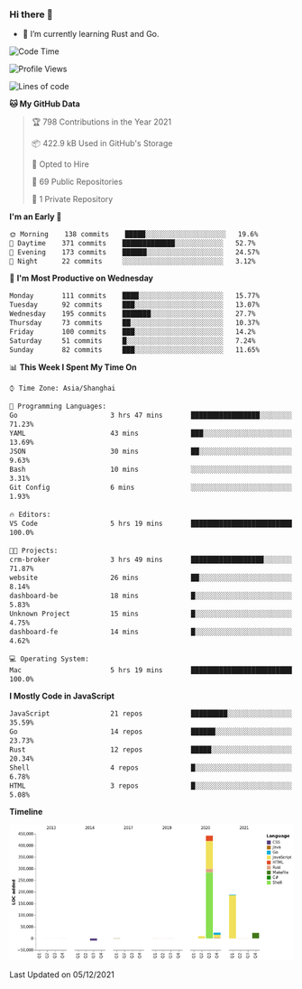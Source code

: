 ### Hi there 👋

- 🌱 I’m currently learning Rust and Go.

<!--START_SECTION:waka-->
![Code Time](http://img.shields.io/badge/Code%20Time-7%20hrs%2040%20mins-blue)

![Profile Views](http://img.shields.io/badge/Profile%20Views-47-blue)

![Lines of code](https://img.shields.io/badge/From%20Hello%20World%20I%27ve%20Written-683214%20lines%20of%20code-blue)

**🐱 My GitHub Data** 

> 🏆 798 Contributions in the Year 2021
 > 
> 📦 422.9 kB Used in GitHub's Storage 
 > 
> 💼 Opted to Hire
 > 
> 📜 69 Public Repositories 
 > 
> 🔑 1 Private Repository 
 > 
**I'm an Early 🐤** 

```text
🌞 Morning    138 commits    █████░░░░░░░░░░░░░░░░░░░░   19.6% 
🌆 Daytime    371 commits    █████████████░░░░░░░░░░░░   52.7% 
🌃 Evening    173 commits    ██████░░░░░░░░░░░░░░░░░░░   24.57% 
🌙 Night      22 commits     ░░░░░░░░░░░░░░░░░░░░░░░░░   3.12%

```
📅 **I'm Most Productive on Wednesday** 

```text
Monday       111 commits    ████░░░░░░░░░░░░░░░░░░░░░   15.77% 
Tuesday      92 commits     ███░░░░░░░░░░░░░░░░░░░░░░   13.07% 
Wednesday    195 commits    ███████░░░░░░░░░░░░░░░░░░   27.7% 
Thursday     73 commits     ██░░░░░░░░░░░░░░░░░░░░░░░   10.37% 
Friday       100 commits    ███░░░░░░░░░░░░░░░░░░░░░░   14.2% 
Saturday     51 commits     █░░░░░░░░░░░░░░░░░░░░░░░░   7.24% 
Sunday       82 commits     ███░░░░░░░░░░░░░░░░░░░░░░   11.65%

```


📊 **This Week I Spent My Time On** 

```text
⌚︎ Time Zone: Asia/Shanghai

💬 Programming Languages: 
Go                       3 hrs 47 mins       █████████████████░░░░░░░░   71.23% 
YAML                     43 mins             ███░░░░░░░░░░░░░░░░░░░░░░   13.69% 
JSON                     30 mins             ██░░░░░░░░░░░░░░░░░░░░░░░   9.63% 
Bash                     10 mins             ░░░░░░░░░░░░░░░░░░░░░░░░░   3.31% 
Git Config               6 mins              ░░░░░░░░░░░░░░░░░░░░░░░░░   1.93%

🔥 Editors: 
VS Code                  5 hrs 19 mins       █████████████████████████   100.0%

🐱‍💻 Projects: 
crm-broker               3 hrs 49 mins       ██████████████████░░░░░░░   71.87% 
website                  26 mins             ██░░░░░░░░░░░░░░░░░░░░░░░   8.14% 
dashboard-be             18 mins             █░░░░░░░░░░░░░░░░░░░░░░░░   5.83% 
Unknown Project          15 mins             █░░░░░░░░░░░░░░░░░░░░░░░░   4.75% 
dashboard-fe             14 mins             █░░░░░░░░░░░░░░░░░░░░░░░░   4.62%

💻 Operating System: 
Mac                      5 hrs 19 mins       █████████████████████████   100.0%

```

**I Mostly Code in JavaScript** 

```text
JavaScript               21 repos            █████████░░░░░░░░░░░░░░░░   35.59% 
Go                       14 repos            ██████░░░░░░░░░░░░░░░░░░░   23.73% 
Rust                     12 repos            █████░░░░░░░░░░░░░░░░░░░░   20.34% 
Shell                    4 repos             █░░░░░░░░░░░░░░░░░░░░░░░░   6.78% 
HTML                     3 repos             █░░░░░░░░░░░░░░░░░░░░░░░░   5.08%

```


**Timeline**

![Chart not found](https://raw.githubusercontent.com/elton/elton/main/charts/bar_graph.png) 


 Last Updated on 05/12/2021
<!--END_SECTION:waka-->

<!--
**elton/elton** is a ✨ _special_ ✨ repository because its `README.md` (this file) appears on your GitHub profile.

Here are some ideas to get you started:

- 🔭 I’m currently working on ...
- 🌱 I’m currently learning ...
- 👯 I’m looking to collaborate on ...
- 🤔 I’m looking for help with ...
- 💬 Ask me about ...
- 📫 How to reach me: ...
- 😄 Pronouns: ...
- ⚡ Fun fact: ...
-->

